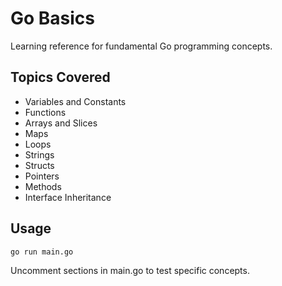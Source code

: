 # Go Basics

Learning reference for fundamental Go programming concepts.

## Topics Covered

- Variables and Constants
- Functions
- Arrays and Slices
- Maps
- Loops
- Strings
- Structs
- Pointers
- Methods
- Interface Inheritance

## Usage

```bash
go run main.go
```

Uncomment sections in main.go to test specific concepts.
